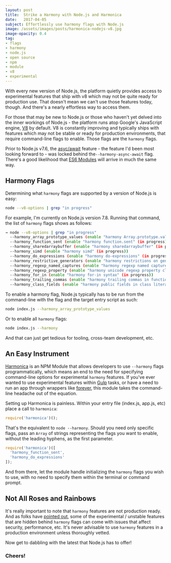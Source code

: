 ```yaml
---
layout: post
title:  Strike a Harmony with Node.js and Harmonica
date:   2017-04-05
subject: Effortlessly use harmony flags with Node.js
image: /assets/images/posts/harmonica-nodejs-v8.jpg
image-opacity: 0.4
tag:
- flags
- harmony
- node.js
- open source
- npm
- module
- v8
- experimental
---
```


With every new version of Node.js, the platform quietly provides
 access to experimental features that ship with v8 which may not be quite ready
 for production use. That doesn't mean we can't use those features today, though.
 And there's a nearly effortless way to access them.

<!-- more -->

For those that may be new to Node.js or those who haven't yet delved into the
inner workings of Node.js - the platform runs atop Google's JavaScript engine,
[V8](https://developers.google.com/v8/) by default. V8 is constantly improving
and typically ships with features which may not be stable or ready for production
environments, that require command-line flags to enable. Those flags are the `harmony`
flags.

Prior to Node.js v7.6, the [asyc/await](https://developer.mozilla.org/en-US/docs/Web/JavaScript/Reference/Statements/async_function)
feature - the feature I'd been most looking forward to - was locked behind
the`--harmony-async-await` flag. There's a good likelihood that [ES6 Modules](https://www.chromestatus.com/feature/5365692190687232)
will arrive in much the same way.

## Harmony Flags

Determining what `harmony` flags are supported by a version of Node.js is easy:

```bash
node --v8-options | grep "in progress"
```

For example, I'm currently on Node.js version 7.8. Running that command, the list
of `harmony` flags shows as follows:

```bash
→ node --v8-options | grep "in progress"
  --harmony_array_prototype_values (enable "harmony Array.prototype.values" (in progress))
  --harmony_function_sent (enable "harmony function.sent" (in progress))
  --harmony_sharedarraybuffer (enable "harmony sharedarraybuffer" (in progress))
  --harmony_simd (enable "harmony simd" (in progress))
  --harmony_do_expressions (enable "harmony do-expressions" (in progress))
  --harmony_restrictive_generators (enable "harmony restrictions on generator declarations" (in progress))
  --harmony_regexp_named_captures (enable "harmony regexp named captures" (in progress))
  --harmony_regexp_property (enable "harmony unicode regexp property classes" (in progress))
  --harmony_for_in (enable "harmony for-in syntax" (in progress))
  --harmony_trailing_commas (enable "harmony trailing commas in function parameter lists" (in progress))
  --harmony_class_fields (enable "harmony public fields in class literals" (in progress))
```

To enable a harmony flag, Node.js typically has to be run from the command-line
with the flag and the target entry script as such:

```bash
node index.js --harmony_array_prototype_values
```

Or to enable all `harmony` flags:

```bash
node index.js --harmony
```

And that can just get tedious for tooling, cross-team development, etc.

## An Easy Instrument

[Harmonica](https://www.npmjs.com/package/harmonica) is an NPM Module that allows
developers to use `--harmony` flags programmatically, which means
an end to the need for specifying command-line options for experimental `harmony`
features. If you've ever wanted to use experimental features within
[Gulp](http://gulpjs.com/) tasks, or have a need to run an app through wrappers
like [forever](https://www.npmjs.com/package/forever), this module takes the
command-line headache out of the equation.

Setting up Harmonica is painless. Within your entry file (index.js, app.js, etc)
place a call to `harmonica`:

```js
require('harmonica')();
```

That's the equivalent to `node --harmony`. Should you need only specific flags,
pass an `Array` of strings representing the flags you want to enable, without
the leading hyphens, as the first parameter.

```js
require('harmonica')([
  'harmony_function_sent',
  'harmony_do_expressions'
]);
```

And from there, let the module handle initializing the `harmony` flags you wish
to use, with no need to specify them within the terminal or command prompt.

## Not All Roses and Rainbows

It's really important to note that `harmony` features are not production ready.
And as folks have [pointed out](https://github.com/koajs/koa-hbs/pull/65), some
of the experimental / unstable features that are hidden behind `harmony` flags
can come with issues that affect security, performance, etc. It's never advisable
to use `harmony` features in a production environment unless thoroughly vetted.

Now get to dabbling with the latest that Node.js has to offer!

### Cheers!

